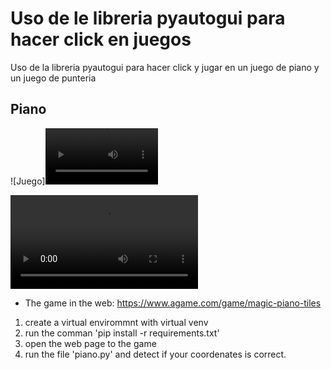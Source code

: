 # Uso de le libreria pyautogui para hacer click en juegos
Uso de la libreria pyautogui para hacer click y jugar en un juego de piano y un juego de punteria
## Piano
![Juego]<video src='https://github.com/vhngroup/playing_with_pyautogui/blob/main/static/piano.mp4' width=180/>

![Juego](https://github.com/vhngroup/playing_with_pyautogui/blob/main/static/piano.mp4)
* The game in the web: https://www.agame.com/game/magic-piano-tiles
1. create a virtual envirommnt with virtual venv
2. run the comman 'pip install -r requirements.txt'
3. open the web page to the game
4. run the file 'piano.py' and detect if your coordenates is correct.
